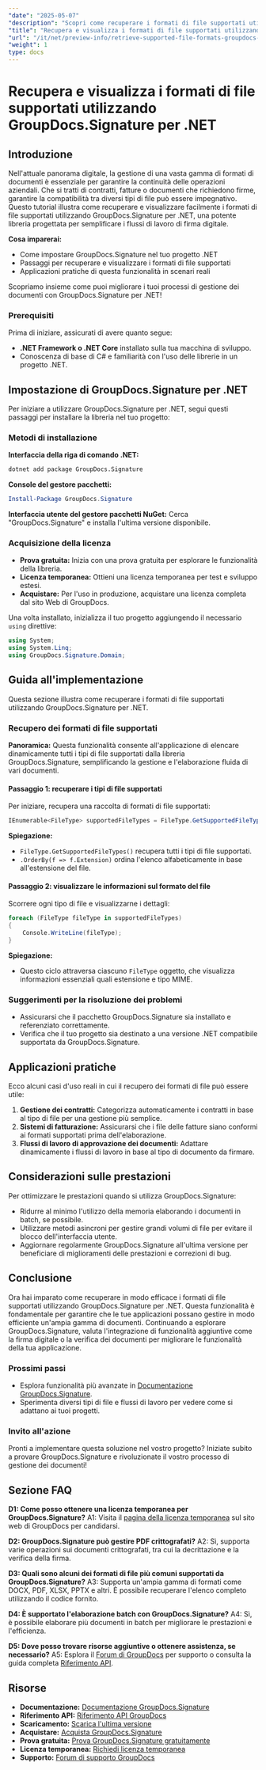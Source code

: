 ```yaml
---
"date": "2025-05-07"
"description": "Scopri come recuperare i formati di file supportati utilizzando GroupDocs.Signature per .NET. Questa guida semplifica i flussi di lavoro per la firma digitale con una configurazione semplice ed esempi di codice."
"title": "Recupera e visualizza i formati di file supportati utilizzando GroupDocs.Signature per .NET"
"url": "/it/net/preview-info/retrieve-supported-file-formats-groupdocs-signature-net/"
"weight": 1
type: docs
---
```

# Recupera e visualizza i formati di file supportati utilizzando GroupDocs.Signature per .NET

## Introduzione

Nell'attuale panorama digitale, la gestione di una vasta gamma di formati di documenti è essenziale per garantire la continuità delle operazioni aziendali. Che si tratti di contratti, fatture o documenti che richiedono firme, garantire la compatibilità tra diversi tipi di file può essere impegnativo. Questo tutorial illustra come recuperare e visualizzare facilmente i formati di file supportati utilizzando GroupDocs.Signature per .NET, una potente libreria progettata per semplificare i flussi di lavoro di firma digitale.

**Cosa imparerai:**
- Come impostare GroupDocs.Signature nel tuo progetto .NET
- Passaggi per recuperare e visualizzare i formati di file supportati
- Applicazioni pratiche di questa funzionalità in scenari reali

Scopriamo insieme come puoi migliorare i tuoi processi di gestione dei documenti con GroupDocs.Signature per .NET!

### Prerequisiti

Prima di iniziare, assicurati di avere quanto segue:
- **.NET Framework o .NET Core** installato sulla tua macchina di sviluppo.
- Conoscenza di base di C# e familiarità con l'uso delle librerie in un progetto .NET.

## Impostazione di GroupDocs.Signature per .NET

Per iniziare a utilizzare GroupDocs.Signature per .NET, segui questi passaggi per installare la libreria nel tuo progetto:

### Metodi di installazione

**Interfaccia della riga di comando .NET:**
```bash
dotnet add package GroupDocs.Signature
```

**Console del gestore pacchetti:**
```powershell
Install-Package GroupDocs.Signature
```

**Interfaccia utente del gestore pacchetti NuGet:** 
Cerca "GroupDocs.Signature" e installa l'ultima versione disponibile.

### Acquisizione della licenza
- **Prova gratuita:** Inizia con una prova gratuita per esplorare le funzionalità della libreria.
- **Licenza temporanea:** Ottieni una licenza temporanea per test e sviluppo estesi.
- **Acquistare:** Per l'uso in produzione, acquistare una licenza completa dal sito Web di GroupDocs.

Una volta installato, inizializza il tuo progetto aggiungendo il necessario `using` direttive:

```csharp
using System;
using System.Linq;
using GroupDocs.Signature.Domain;
```

## Guida all'implementazione

Questa sezione illustra come recuperare i formati di file supportati utilizzando GroupDocs.Signature per .NET.

### Recupero dei formati di file supportati

**Panoramica:**
Questa funzionalità consente all'applicazione di elencare dinamicamente tutti i tipi di file supportati dalla libreria GroupDocs.Signature, semplificando la gestione e l'elaborazione fluida di vari documenti.

#### Passaggio 1: recuperare i tipi di file supportati

Per iniziare, recupera una raccolta di formati di file supportati:

```csharp
IEnumerable<FileType> supportedFileTypes = FileType.GetSupportedFileTypes().OrderBy(f => f.Extension);
```

**Spiegazione:**
- `FileType.GetSupportedFileTypes()` recupera tutti i tipi di file supportati.
- `.OrderBy(f => f.Extension)` ordina l'elenco alfabeticamente in base all'estensione del file.

#### Passaggio 2: visualizzare le informazioni sul formato del file

Scorrere ogni tipo di file e visualizzarne i dettagli:

```csharp
foreach (FileType fileType in supportedFileTypes)
{
    Console.WriteLine(fileType);
}
```

**Spiegazione:**
- Questo ciclo attraversa ciascuno `FileType` oggetto, che visualizza informazioni essenziali quali estensione e tipo MIME.

### Suggerimenti per la risoluzione dei problemi

- Assicurarsi che il pacchetto GroupDocs.Signature sia installato e referenziato correttamente.
- Verifica che il tuo progetto sia destinato a una versione .NET compatibile supportata da GroupDocs.Signature.

## Applicazioni pratiche

Ecco alcuni casi d'uso reali in cui il recupero dei formati di file può essere utile:
1. **Gestione dei contratti:** Categorizza automaticamente i contratti in base al tipo di file per una gestione più semplice.
2. **Sistemi di fatturazione:** Assicurarsi che i file delle fatture siano conformi ai formati supportati prima dell'elaborazione.
3. **Flussi di lavoro di approvazione dei documenti:** Adattare dinamicamente i flussi di lavoro in base al tipo di documento da firmare.

## Considerazioni sulle prestazioni

Per ottimizzare le prestazioni quando si utilizza GroupDocs.Signature:
- Ridurre al minimo l'utilizzo della memoria elaborando i documenti in batch, se possibile.
- Utilizzare metodi asincroni per gestire grandi volumi di file per evitare il blocco dell'interfaccia utente.
- Aggiornare regolarmente GroupDocs.Signature all'ultima versione per beneficiare di miglioramenti delle prestazioni e correzioni di bug.

## Conclusione

Ora hai imparato come recuperare in modo efficace i formati di file supportati utilizzando GroupDocs.Signature per .NET. Questa funzionalità è fondamentale per garantire che le tue applicazioni possano gestire in modo efficiente un'ampia gamma di documenti. Continuando a esplorare GroupDocs.Signature, valuta l'integrazione di funzionalità aggiuntive come la firma digitale o la verifica dei documenti per migliorare le funzionalità della tua applicazione.

### Prossimi passi
- Esplora funzionalità più avanzate in [Documentazione GroupDocs.Signature](https://docs.groupdocs.com/signature/net/).
- Sperimenta diversi tipi di file e flussi di lavoro per vedere come si adattano ai tuoi progetti.

### Invito all'azione
Pronti a implementare questa soluzione nel vostro progetto? Iniziate subito a provare GroupDocs.Signature e rivoluzionate il vostro processo di gestione dei documenti!

## Sezione FAQ

**D1: Come posso ottenere una licenza temporanea per GroupDocs.Signature?**
A1: Visita il [pagina della licenza temporanea](https://purchase.groupdocs.com/temporary-license/) sul sito web di GroupDocs per candidarsi.

**D2: GroupDocs.Signature può gestire PDF crittografati?**
A2: Sì, supporta varie operazioni sui documenti crittografati, tra cui la decrittazione e la verifica della firma.

**D3: Quali sono alcuni dei formati di file più comuni supportati da GroupDocs.Signature?**
A3: Supporta un'ampia gamma di formati come DOCX, PDF, XLSX, PPTX e altri. È possibile recuperare l'elenco completo utilizzando il codice fornito.

**D4: È supportato l'elaborazione batch con GroupDocs.Signature?**
A4: Sì, è possibile elaborare più documenti in batch per migliorare le prestazioni e l'efficienza.

**D5: Dove posso trovare risorse aggiuntive o ottenere assistenza, se necessario?**
A5: Esplora il [Forum di GroupDocs](https://forum.groupdocs.com/c/signature/) per supporto o consulta la guida completa [Riferimento API](https://reference.groupdocs.com/signature/net/).

## Risorse
- **Documentazione:** [Documentazione GroupDocs.Signature](https://docs.groupdocs.com/signature/net/)
- **Riferimento API:** [Riferimento API GroupDocs](https://reference.groupdocs.com/signature/net/)
- **Scaricamento:** [Scarica l'ultima versione](https://releases.groupdocs.com/signature/net/)
- **Acquistare:** [Acquista GroupDocs.Signature](https://purchase.groupdocs.com/buy)
- **Prova gratuita:** [Prova GroupDocs.Signature gratuitamente](https://releases.groupdocs.com/signature/net/)
- **Licenza temporanea:** [Richiedi licenza temporanea](https://purchase.groupdocs.com/temporary-license/)
- **Supporto:** [Forum di supporto GroupDocs](https://forum.groupdocs.com/c/signature/)